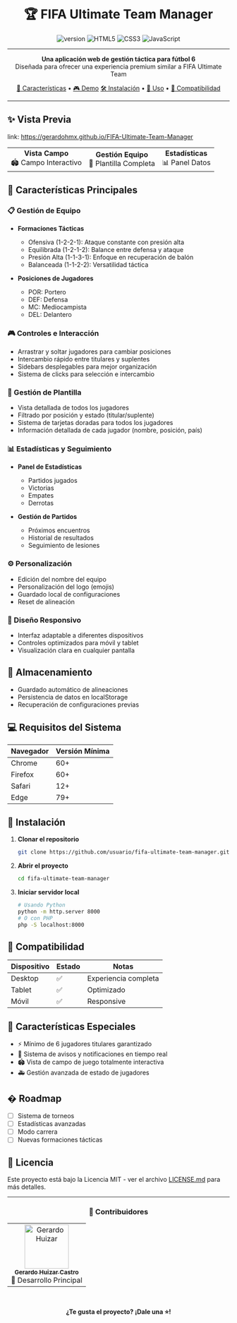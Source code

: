 <div align="center">

# 🏆 FIFA Ultimate Team Manager


<img src="https://img.shields.io/badge/version-1.0.0-blue.svg" alt="version"/>
<img src="https://img.shields.io/badge/HTML5-E34F26?style=flat&logo=html5&logoColor=white" alt="HTML5"/>
<img src="https://img.shields.io/badge/CSS3-1572B6?style=flat&logo=css3&logoColor=white" alt="CSS3"/>
<img src="https://img.shields.io/badge/JavaScript-F7DF1E?style=flat&logo=javascript&logoColor=black" alt="JavaScript"/>

---

<p align="center">
  <strong>Una aplicación web de gestión táctica para fútbol 6</strong><br>
  Diseñada para ofrecer una experiencia premium similar a FIFA Ultimate Team
</p>

[🚀 Características](#características) •
[🎮 Demo](https://gerardohmx.github.io/FIFA-Ultimate-Team-Manager)
[🛠️ Instalación](#instalación) •
[📖 Uso](#uso) •
[📱 Compatibilidad](#compatibilidad)

</div>

---

## ✨ Vista Previa

link: https://gerardohmx.github.io/FIFA-Ultimate-Team-Manager

<div align="center">
  <table>
    <tr>
      <td align="center">
        <strong>Vista Campo</strong><br>
        🏟️ Campo Interactivo
      </td>
      <td align="center">
        <strong>Gestión Equipo</strong><br>
        👥 Plantilla Completa
      </td>
      <td align="center">
        <strong>Estadísticas</strong><br>
        📊 Panel Datos
      </td>
    </tr>
  </table>
</div>

## 🌟 Características Principales

### 📋 Gestión de Equipo
- **Formaciones Tácticas**
  - Ofensiva (1-2-2-1): Ataque constante con presión alta
  - Equilibrada (1-2-1-2): Balance entre defensa y ataque
  - Presión Alta (1-1-3-1): Enfoque en recuperación de balón
  - Balanceada (1-1-2-2): Versatilidad táctica

- **Posiciones de Jugadores**
  - POR: Portero
  - DEF: Defensa
  - MC: Mediocampista
  - DEL: Delantero

### 🎮 Controles e Interacción
- Arrastrar y soltar jugadores para cambiar posiciones
- Intercambio rápido entre titulares y suplentes
- Sidebars desplegables para mejor organización
- Sistema de clicks para selección e intercambio

### 👥 Gestión de Plantilla
- Vista detallada de todos los jugadores
- Filtrado por posición y estado (titular/suplente)
- Sistema de tarjetas doradas para todos los jugadores
- Información detallada de cada jugador (nombre, posición, país)

### 📊 Estadísticas y Seguimiento
- **Panel de Estadísticas**
  - Partidos jugados
  - Victorias
  - Empates
  - Derrotas

- **Gestión de Partidos**
  - Próximos encuentros
  - Historial de resultados
  - Seguimiento de lesiones

### ⚙️ Personalización
- Edición del nombre del equipo
- Personalización del logo (emojis)
- Guardado local de configuraciones
- Reset de alineación

### 📱 Diseño Responsivo
- Interfaz adaptable a diferentes dispositivos
- Controles optimizados para móvil y tablet
- Visualización clara en cualquier pantalla

## 💾 Almacenamiento
- Guardado automático de alineaciones
- Persistencia de datos en localStorage
- Recuperación de configuraciones previas

## 💻 Requisitos del Sistema

| Navegador | Versión Mínima |
|-----------|----------------|
| Chrome    | 60+           |
| Firefox   | 60+           |
| Safari    | 12+           |
| Edge      | 79+           |

## 🚀 Instalación

1. **Clonar el repositorio**
   ```bash
   git clone https://github.com/usuario/fifa-ultimate-team-manager.git
   ```

2. **Abrir el proyecto**
   ```bash
   cd fifa-ultimate-team-manager
   ```

3. **Iniciar servidor local**
   ```bash
   # Usando Python
   python -m http.server 8000
   # O con PHP
   php -S localhost:8000
   ```

## 📱 Compatibilidad

| Dispositivo | Estado | Notas |
|-------------|--------|-------|
| Desktop     | ✅     | Experiencia completa |
| Tablet      | ✅     | Optimizado |
| Móvil      | ✅     | Responsive |

## 🎯 Características Especiales

- ⚡ Mínimo de 6 jugadores titulares garantizado
- 📢 Sistema de avisos y notificaciones en tiempo real
- 🏟️ Vista de campo de juego totalmente interactiva
- 🚑 Gestión avanzada de estado de jugadores

## � Roadmap

- [ ] Sistema de torneos
- [ ] Estadísticas avanzadas
- [ ] Modo carrera
- [ ] Nuevas formaciones tácticas

## 📜 Licencia

Este proyecto está bajo la Licencia MIT - ver el archivo [LICENSE.md](LICENSE.md) para más detalles.

---

<div align="center">

### 🌟 Contribuidores

<table>
  <tr>
    <td align="center">
      <a href="https://github.com/GerardoHuizar">
        <img src="https://github.com/identicon.png" width="100px;" alt="Gerardo Huizar"/><br />
        <sub><b>Gerardo Huizar Castro</b></sub>
      </a><br />
      🎯 Desarrollo Principal
    </td>
  </tr>
</table>

<br/>

**¿Te gusta el proyecto? ¡Dale una ⭐!**

</div>
